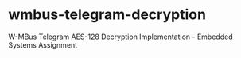 # wmbus-telegram-decryption
W-MBus Telegram AES-128 Decryption Implementation - Embedded Systems Assignment
